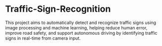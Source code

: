 # Traffic-Sign-Recognition
This project aims to automatically detect and recognize traffic signs using image processing and machine learning, helping reduce human error, improve road safety, and support autonomous driving by identifying traffic signs in real-time from camera input.
